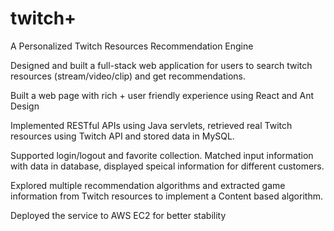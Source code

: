 # twitch+
A Personalized Twitch Resources Recommendation Engine

Designed and built a full-stack web application for users to search twitch resources (stream/video/clip) and get recommendations.

Built a web page with rich + user friendly experience using React and Ant Design

Implemented RESTful APIs using Java servlets, retrieved real Twitch resources using Twitch API and stored data in MySQL.

Supported login/logout and favorite collection. Matched input information with data in database, displayed speical information for different customers.

Explored multiple recommendation algorithms and extracted game information from Twitch resources to implement a Content based algorithm.

Deployed the service to AWS EC2 for better stability
